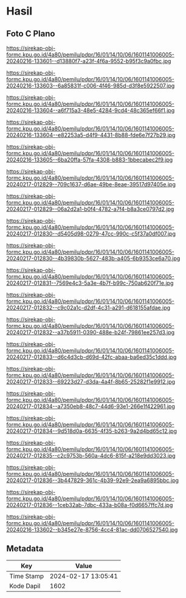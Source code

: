 # Hasil

## Foto C Plano

https://sirekap-obj-formc.kpu.go.id/4a80/pemilu/pdpr/16/01/14/10/06/1601141006005-20240216-133601--d13880f7-a23f-4f6a-9552-b95f3c9a0fbc.jpg

https://sirekap-obj-formc.kpu.go.id/4a80/pemilu/pdpr/16/01/14/10/06/1601141006005-20240216-133603--6a85831f-c006-4f46-985d-d3f8e5922507.jpg

https://sirekap-obj-formc.kpu.go.id/4a80/pemilu/pdpr/16/01/14/10/06/1601141006005-20240216-133604--a6f715a3-48e5-4284-9cd4-48c365ef66f1.jpg

https://sirekap-obj-formc.kpu.go.id/4a80/pemilu/pdpr/16/01/14/10/06/1601141006005-20240216-133604--e82253a5-d4f9-4431-8b88-fde6e7f27b29.jpg

https://sirekap-obj-formc.kpu.go.id/4a80/pemilu/pdpr/16/01/14/10/06/1601141006005-20240216-133605--6ba20ffa-57fa-4308-b883-1bbecabec2f9.jpg

https://sirekap-obj-formc.kpu.go.id/4a80/pemilu/pdpr/16/01/14/10/06/1601141006005-20240217-012829--709c1637-d6ae-49be-8eae-39517d97405e.jpg

https://sirekap-obj-formc.kpu.go.id/4a80/pemilu/pdpr/16/01/14/10/06/1601141006005-20240217-012829--06a2d2a1-b0f4-4782-a7f4-b8a3ce0797d2.jpg

https://sirekap-obj-formc.kpu.go.id/4a80/pemilu/pdpr/16/01/14/10/06/1601141006005-20240217-012830--d5405d98-0279-47cc-990c-c5f37a0df007.jpg

https://sirekap-obj-formc.kpu.go.id/4a80/pemilu/pdpr/16/01/14/10/06/1601141006005-20240217-012830--4b39830b-5627-483b-a405-6b9353ce6a70.jpg

https://sirekap-obj-formc.kpu.go.id/4a80/pemilu/pdpr/16/01/14/10/06/1601141006005-20240217-012831--7569e4c3-5a3e-4b7f-b99c-750ab620f71e.jpg

https://sirekap-obj-formc.kpu.go.id/4a80/pemilu/pdpr/16/01/14/10/06/1601141006005-20240217-012832--c9c02a1c-d2df-4c31-a291-d618155afdae.jpg

https://sirekap-obj-formc.kpu.go.id/4a80/pemilu/pdpr/16/01/14/10/06/1601141006005-20240217-012832--a37b5911-0390-488e-b24f-79861ee257d3.jpg

https://sirekap-obj-formc.kpu.go.id/4a80/pemilu/pdpr/16/01/14/10/06/1601141006005-20240217-012833--d6c4d3cb-d69d-42fc-abaa-ba6ed35c1ddd.jpg

https://sirekap-obj-formc.kpu.go.id/4a80/pemilu/pdpr/16/01/14/10/06/1601141006005-20240217-012833--69223d27-d3da-4a4f-8b65-25282f1e9912.jpg

https://sirekap-obj-formc.kpu.go.id/4a80/pemilu/pdpr/16/01/14/10/06/1601141006005-20240217-012834--a7350eb8-48c7-44d6-93e1-266e1f422961.jpg

https://sirekap-obj-formc.kpu.go.id/4a80/pemilu/pdpr/16/01/14/10/06/1601141006005-20240217-012834--9d518d0a-6635-4f35-b263-9a2d4bd65c12.jpg

https://sirekap-obj-formc.kpu.go.id/4a80/pemilu/pdpr/16/01/14/10/06/1601141006005-20240217-012835--c2c9753b-560a-4dc6-815f-a218e9dd3023.jpg

https://sirekap-obj-formc.kpu.go.id/4a80/pemilu/pdpr/16/01/14/10/06/1601141006005-20240217-012836--3b447829-361c-4b39-92e9-2ea9a6895bbc.jpg

https://sirekap-obj-formc.kpu.go.id/4a80/pemilu/pdpr/16/01/14/10/06/1601141006005-20240217-012836--1ceb32ab-7dbc-433a-b08a-f0d6657ffc7d.jpg

https://sirekap-obj-formc.kpu.go.id/4a80/pemilu/pdpr/16/01/14/10/06/1601141006005-20240216-133602--b345e27e-8756-4cc4-81ac-dd0706527540.jpg


## Metadata

| Key        | Value               |
| ---------- | ------------------- |
| Time Stamp | 2024-02-17 13:05:41 |
| Kode Dapil | 1602                |



